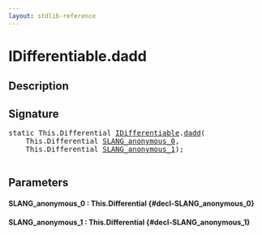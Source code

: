 ```yaml
---
layout: stdlib-reference
---
```


# IDifferentiable\.dadd

## Description





## Signature 

<pre>
<span class='code_keyword'>static</span> <span class="code_keyword">This</span>.Differential <a href="/stdlib-reference/interfaces/idifferentiable-01/index" class="code_type">IDifferentiable</a>.<a href="/stdlib-reference/interfaces/idifferentiable-01/dadd">dadd</a>(
    <span class="code_keyword">This</span>.Differential <a href="/stdlib-reference/interfaces/idifferentiable-01/dadd#decl-SLANG_anonymous_0" class="code_param">SLANG_anonymous_0</a>,
    <span class="code_keyword">This</span>.Differential <a href="/stdlib-reference/interfaces/idifferentiable-01/dadd#decl-SLANG_anonymous_1" class="code_param">SLANG_anonymous_1</a>);

</pre>

## Parameters

#### SLANG\_anonymous\_0  : This\.Differential {#decl-SLANG_anonymous_0}
#### SLANG\_anonymous\_1  : This\.Differential {#decl-SLANG_anonymous_1}

